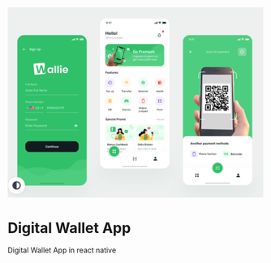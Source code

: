 ![logo](https://github.com/AqeelAsghar/DigitalWalletApp/blob/main/Screen%20Shot%202022-09-19%20at%2011.32.56%20PM.png)
# Digital Wallet App
Digital Wallet App in react native 

